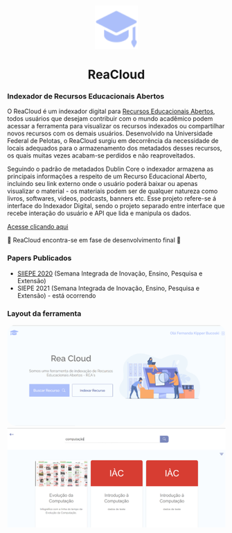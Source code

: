 <p align="center">
  <img src="./src/Images/icon.png" width="100" />
</p>

<h1 align="center">
  ReaCloud
</h1>

### Indexador de Recursos Educacionais Abertos
O ReaCloud é um indexador digital para [Recursos Educacionais Abertos](https://www.gov.br/capes/pt-br/acesso-a-informacao/acoes-e-programas/educacao-a-distancia/uab/rea#:~:text=Recursos%20Educacionais%20Abertos%20(REA)%20s%C3%A3o,utilizados%20ou%20adaptados%20por%20terceiros.), todos usuários que desejam contribuir com o mundo acadêmico podem acessar a ferramenta
para visualizar os recursos indexados ou compartilhar novos recursos com os demais usuários. Desenvolvido na Universidade Federal de Pelotas, o ReaCloud surgiu em decorrência da necessidade de locais adequados para o armazenamento dos metadados desses recursos, os quais muitas vezes acabam-se perdidos e não reaproveitados.

Seguindo o padrão de metadados Dublin Core o indexador armazena as principais informações a respeito de um Recurso Educacional Aberto, incluindo seu link externo onde o usuário poderá baixar ou apenas visualizar o material - os materiais podem ser de qualquer natureza como livros, softwares, videos, podcasts, banners etc. Esse projeto refere-se á interface do Indexador Digital, sendo o projeto separado entre interface que recebe interação do usuário e API que lida e manipula os dados.

[Acesse clicando aqui](https://reacloud.vercel.app/)

🚧 ReaCloud encontra-se em fase de desenvolvimento final 🚧

### Papers Publicados
 - [SIIEPE 2020](https://cti.ufpel.edu.br/siepe/arquivos/2020/CE_02270.pdf) (Semana Integrada de Inovação, Ensino, Pesquisa e Extensão) 
 - SIEPE 2021 (Semana Integrada de Inovação, Ensino, Pesquisa e Extensão) - está ocorrendo 


### Layout da ferramenta
<p align="center">
   <img src="./public/home-page.png" style="border-radius: 20px">
   <img src="./public/search-page.png">
</p>
